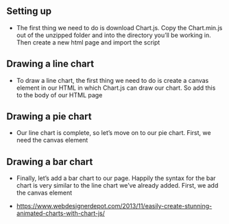 ## Setting up

* The first thing we need to do is download Chart.js. Copy the Chart.min.js out of the unzipped folder and into the directory you’ll be working in. Then create a new html page and import the script

## Drawing a line chart

* To draw a line chart, the first thing we need to do is create a canvas element in our HTML in which Chart.js can draw our chart. So add this to the body of our HTML page

## Drawing a pie chart

* Our line chart is complete, so let’s move on to our pie chart. First, we need the canvas element

## Drawing a bar chart

* Finally, let’s add  a bar chart to our page. Happily the syntax for the bar chart is very similar to the line chart we’ve already added. First, we add the canvas element

* https://www.webdesignerdepot.com/2013/11/easily-create-stunning-animated-charts-with-chart-js/